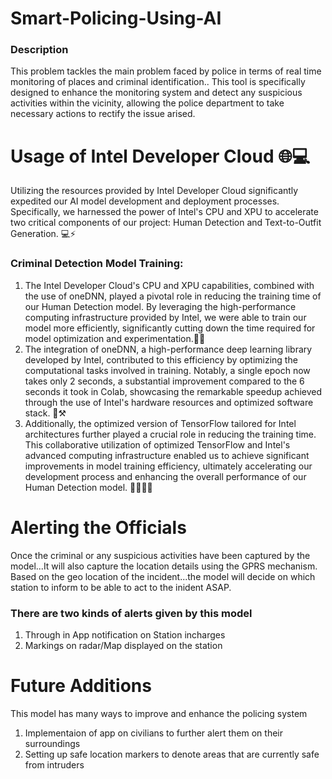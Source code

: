 # Smart-Policing-Using-AI

<h3>Description</h3>
This problem tackles the main problem faced by police in terms of real time monitoring of places and criminal identification..
This tool is specifically designed to enhance the monitoring system and detect any suspicious activities within the vicinity,
allowing the police department to take necessary actions to rectify the issue arised.

<h1>Usage of Intel Developer Cloud 🌐💻</h1>
Utilizing the resources provided by Intel Developer Cloud significantly expedited our AI model development and deployment processes. Specifically, we harnessed the power of Intel's CPU and XPU to accelerate two critical components of our project: Human Detection and Text-to-Outfit Generation. 💻⚡

<h3>Criminal Detection Model Training:</h3> <ol>
  <li>The Intel Developer Cloud's CPU and XPU capabilities, combined with the use of oneDNN, played a pivotal role in reducing the training time of our Human Detection model. By leveraging the high-performance computing infrastructure provided by Intel, we were able to train our model more efficiently, significantly cutting down the time required for model optimization and experimentation.🚀🔧
</li>
  <li>The integration of oneDNN, a high-performance deep learning library developed by Intel, contributed to this efficiency by optimizing the computational tasks involved in training. Notably, a single epoch now takes only 2 seconds, a substantial improvement compared to the 6 seconds it took in Colab, showcasing the remarkable speedup achieved through the use of Intel's hardware resources and optimized software stack. 🚀⚒️</li>
  <li>Additionally, the optimized version of TensorFlow tailored for Intel architectures further played a crucial role in reducing the training time. This collaborative utilization of optimized TensorFlow and Intel's advanced computing infrastructure enabled us to achieve significant improvements in model training efficiency, ultimately accelerating our development process and enhancing the overall performance of our Human Detection model. 🏋️‍♂️🧑‍💻</li>
</ol>

<h1>Alerting the Officials</h1>
Once the criminal or any suspicious activities have been captured by the model...It will also capture the location details using the GPRS mechanism.
Based on the geo location of the incident...the model will decide on which station to inform to be able to act to the inident ASAP.

<h3>There are two kinds of alerts given by this model</h3>
<ol>
  <li>Through in App notification on Station incharges</li>
  <li>Markings on radar/Map displayed on the station</li>
</ol>

<h1>Future Additions</h1>
This model has many ways to improve and enhance the policing system
<ol>
  <li>Implementaion of app on civilians to further alert them on their surroundings</li>
  <li>Setting up safe location markers to denote areas that are currently safe from intruders</li>
</ol>
